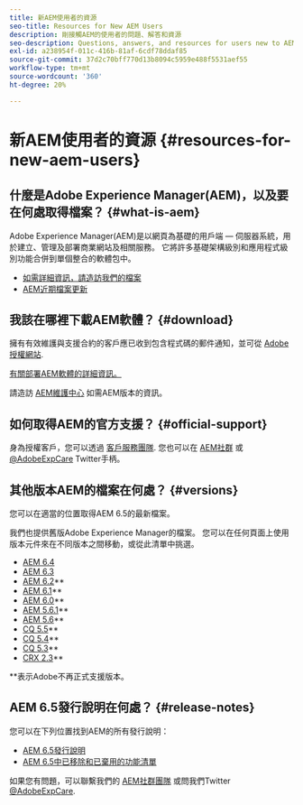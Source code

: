 ```yaml
---
title: 新AEM使用者的資源
seo-title: Resources for New AEM Users
description: 剛接觸AEM的使用者的問題、解答和資源
seo-description: Questions, answers, and resources for users new to AEM
exl-id: a238954f-011c-416b-81af-6cdf78ddaf85
source-git-commit: 37d2c70bff770d13b8094c5959e488f5531aef55
workflow-type: tm+mt
source-wordcount: '360'
ht-degree: 20%

---
```


# 新AEM使用者的資源 {#resources-for-new-aem-users}

## 什麼是Adobe Experience Manager(AEM)，以及要在何處取得檔案？ {#what-is-aem}

Adobe Experience Manager(AEM)是以網頁為基礎的用戶端 — 伺服器系統，用於建立、管理及部署商業網站及相關服務。 它將許多基礎架構級別和應用程式級別功能合併到單個整合的軟體包中。

* [如需詳細資訊，請造訪我們的檔案](/help/sites-deploying/home.md)
* [AEM近期檔案更新](https://helpx.adobe.com/experience-manager/documentation-updates.html)

## 我該在哪裡下載AEM軟體？ {#download}

擁有有效維護與支援合約的客戶應已收到包含程式碼的郵件通知，並可從 [Adobe授權網站](https://licensing.adobe.com/).

[有關部署AEM軟體的詳細資訊。](/help/sites-deploying/home.md)

請造訪 [AEM維護中心](https://helpx.adobe.com/tw/experience-manager/aem-releases-updates.html) 如需AEM版本的資訊。

## 如何取得AEM的官方支援？ {#official-support}

身為授權客戶，您可以透過 [客戶服務團隊](https://helpx.adobe.com/tw/marketing-cloud/contact-support.html). 您也可以在 [AEM社群](https://forums.adobe.com/community/experience-cloud/marketing-cloud/experience-manager) 或 [@AdobeExpCare](https://twitter.com/adobeexpcare) Twitter手柄。

## 其他版本AEM的檔案在何處？ {#versions}

您可以在適當的位置取得AEM 6.5的最新檔案。

我們也提供舊版Adobe Experience Manager的檔案。 您可以在任何頁面上使用版本元件來在不同版本之間移動，或從此清單中挑選。

* [AEM 6.4](https://helpx.adobe.com/tw/support/experience-manager/6-4.html)
* [AEM 6.3](https://helpx.adobe.com/tw/support/experience-manager/6-3.html)
* [AEM 6.2](https://helpx.adobe.com/tw/support/experience-manager/6-2.html)**
* [AEM 6.1](https://docs.adobe.com/docs/zh-Hant/aem/6-1.html)**
* [AEM 6.0](https://docs.adobe.com/docs/zh-Hant/aem/6-0.html)**
* [AEM 5.6.1](https://helpx.adobe.com/tw/experience-manager/aem-previous-versions.html)**
* [AEM 5.6](https://helpx.adobe.com/tw/experience-manager/aem-previous-versions.html)**
* [CQ 5.5](https://helpx.adobe.com/tw/experience-manager/aem-previous-versions.html)**
* [CQ 5.4](https://helpx.adobe.com/tw/experience-manager/aem-previous-versions.html)**
* [CQ 5.3](https://helpx.adobe.com/tw/experience-manager/aem-previous-versions.html)**
* [CRX 2.3](https://helpx.adobe.com/tw/experience-manager/aem-previous-versions.html)**

**表示Adobe不再正式支援版本。

## AEM 6.5發行說明在何處？ {#release-notes}

您可以在下列位置找到AEM的所有發行說明：

* [AEM 6.5發行說明](/help/release-notes/home.md)
* [AEM 6.5中已移除和已棄用的功能清單](/help/release-notes/deprecated-removed-features.md)

如果您有問題，可以聯繫我們的 [AEM社群團隊](https://help-forums.adobe.com/content/adobeforums/en/experience-manager-forum/adobe-experience-manager.html) 或問我們Twitter [@AdobeExpCare](https://twitter.com/adobeexpcare).

